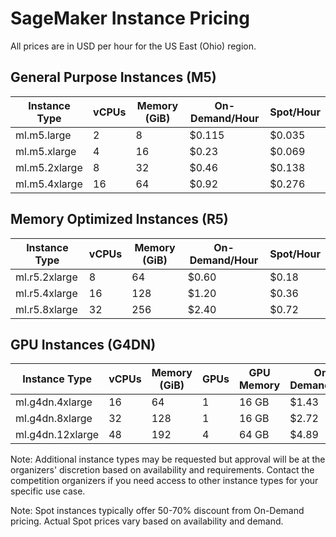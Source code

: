 # SageMaker Instance Pricing

All prices are in USD per hour for the US East (Ohio) region.

## General Purpose Instances (M5)

| Instance Type    | vCPUs | Memory (GiB) | On-Demand/Hour | Spot/Hour |
|-----------------|-------|--------------|----------------|-----------|
| ml.m5.large     | 2     | 8           | $0.115         | $0.035    |
| ml.m5.xlarge    | 4     | 16          | $0.23          | $0.069    |
| ml.m5.2xlarge   | 8     | 32          | $0.46          | $0.138    |
| ml.m5.4xlarge   | 16    | 64          | $0.92          | $0.276    |

## Memory Optimized Instances (R5)

| Instance Type    | vCPUs | Memory (GiB) | On-Demand/Hour | Spot/Hour |
|-----------------|-------|--------------|----------------|-----------|
| ml.r5.2xlarge   | 8     | 64          | $0.60          | $0.18     |
| ml.r5.4xlarge   | 16    | 128         | $1.20          | $0.36     |
| ml.r5.8xlarge   | 32    | 256         | $2.40          | $0.72     |

## GPU Instances (G4DN)

| Instance Type     | vCPUs | Memory (GiB) | GPUs | GPU Memory | On-Demand/Hour | Spot/Hour |
|------------------|-------|--------------|------|------------|----------------|-----------|
| ml.g4dn.4xlarge  | 16    | 64          | 1    | 16 GB      | $1.43          | $0.429    |
| ml.g4dn.8xlarge  | 32    | 128         | 1    | 16 GB      | $2.72          | $0.816    |
| ml.g4dn.12xlarge | 48    | 192         | 4    | 64 GB      | $4.89          | $1.467    |

Note: Additional instance types may be requested but approval will be at the organizers' discretion based on availability and requirements. Contact the competition organizers if you need access to other instance types for your specific use case.

Note: Spot instances typically offer 50-70% discount from On-Demand pricing. Actual Spot prices vary based on availability and demand.
